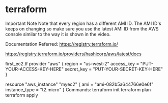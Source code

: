 # terraform

Important Note
Note that every region has a different AMI ID. The AMI ID's keeps on changing so make sure you use the latest AMI ID from the AWS console similar to the way it is shown in the video.

Documentation Referred:
https://registry.terraform.io/

https://registry.terraform.io/providers/hashicorp/aws/latest/docs

first_ec2.tf
provider "aws" {
  region     = "us-west-2"
  access_key = "PUT-YOUR-ACCESS-KEY-HERE"
  secret_key = "PUT-YOUR-SECRET-KEY-HERE"
}

resource "aws_instance" "myec2" {
   ami = "ami-082b5a644766e0e6f"
   instance_type = "t2.micro"
}
Commands:
terraform init
terraform plan
terraform apply
